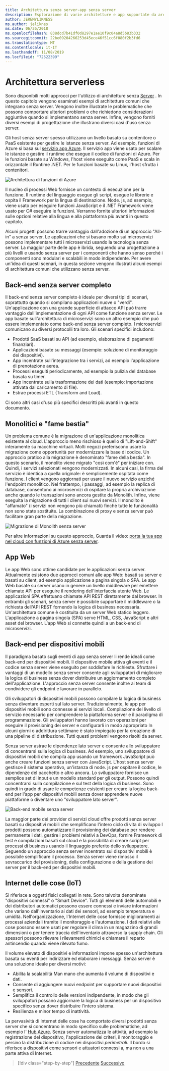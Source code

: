 ```yaml
---
title: Architettura senza server-app senza server
description: Esplorazione di varie architetture e app supportate da architetture senza server, tra cui app Web, dispositivi mobili e Internet.
author: JEREMYLIKNESS
ms.author: jeliknes
ms.date: 06/26/2018
ms.openlocfilehash: 838dcd7b41df0d8297e1ae10f9c04a8d5b83b332
ms.sourcegitcommit: 22be09204266253d45ece46f51cc6f080f2b3fd6
ms.translationtype: MT
ms.contentlocale: it-IT
ms.lasthandoff: 11/08/2019
ms.locfileid: "72522399"
---
```

# <a name="serverless-architecture"></a>Architettura serverless

Sono disponibili molti approcci per l'utilizzo di architetture senza [Server](https://azure.com/serverless) . In questo capitolo vengono esaminati esempi di architetture comuni che integrano senza server. Vengono inoltre illustrate le problematiche che possono comportare ulteriori problemi o che richiedono considerazioni aggiuntive quando si implementano senza server. Infine, vengono forniti diversi esempi di progettazione che illustrano diversi casi d'uso senza server.

Gli host senza server spesso utilizzano un livello basato su contenitore o PaaS esistente per gestire le istanze senza server. Ad esempio, funzioni di Azure si basa sul [servizio app Azure](https://docs.microsoft.com/azure/app-service/). Il servizio app viene usato per scalare le istanze e gestire il runtime che esegue il codice di funzioni di Azure. Per le funzioni basate su Windows, l'host viene eseguito come PaaS e scala in orizzontale il Runtime .NET. Per le funzioni basate su Linux, l'host sfrutta i contenitori.

![Architettura di funzioni di Azure](./media/azure-functions-architecture.png)

Il nucleo di processi Web fornisce un contesto di esecuzione per la funzione. Il runtime del linguaggio esegue gli script, esegue le librerie e ospita il Framework per la lingua di destinazione. Node. js, ad esempio, viene usato per eseguire funzioni JavaScript e il .NET Framework viene usato per C# eseguire le funzioni. Verranno fornite ulteriori informazioni sulle opzioni relative alla lingua e alla piattaforma più avanti in questo capitolo.

Alcuni progetti possono trarre vantaggio dall'adozione di un approccio "All-in" a senza server. Le applicazioni che si basano molto sui microservizi possono implementare tutti i microservizi usando la tecnologia senza server. La maggior parte delle app è ibrida, seguendo una progettazione a più livelli e usando senza server per i componenti che hanno senso perché i componenti sono modulari e scalabili in modo indipendente. Per avere un'idea di questi scenari, in questa sezione vengono illustrati alcuni esempi di architettura comuni che utilizzano senza server.

## <a name="full-serverless-back-end"></a>Back-end senza server completo

Il back-end senza server completo è ideale per diversi tipi di scenari, soprattutto quando si compilano applicazioni nuove o "verdi". Un'applicazione con una grande superficie di attacco API può trarre vantaggio dall'implementazione di ogni API come funzione senza server. Le app basate sull'architettura di microservizi sono un altro esempio che può essere implementato come back-end senza server completo. I microservizi comunicano su diversi protocolli tra loro. Gli scenari specifici includono:

- Prodotti SaaS basati su API (ad esempio, elaborazione di pagamenti finanziari).
- Applicazioni basate su messaggi (esempio: soluzione di monitoraggio dei dispositivi).
- App incentrate sull'integrazione tra i servizi, ad esempio l'applicazione di prenotazione aerea.
- Processi eseguiti periodicamente, ad esempio la pulizia del database basata su timer.
- App incentrate sulla trasformazione dei dati (esempio: importazione attivata dal caricamento di file).
- Estrae processi ETL (Transform and Load).

Ci sono altri casi d'uso più specifici descritti più avanti in questo documento.

## <a name="monoliths-and-starving-the-beast"></a>Monolitici e "fame bestia"

Un problema comune è la migrazione di un'applicazione monolitica esistente al cloud. L'approccio meno rischioso è quello di "Lift-and-Shift" interamente su macchine virtuali. Molti negozi preferiscono usare la migrazione come opportunità per modernizzare la base di codice. Un approccio pratico alla migrazione è denominato "fame della bestia". In questo scenario, il monolito viene migrato "così com'è" per iniziare con. Quindi, i servizi selezionati vengono modernizzati. In alcuni casi, la firma del servizio è identica a quella originale: è semplicemente ospitata come funzione. I client vengono aggiornati per usare il nuovo servizio anziché l'endpoint monolitico. Nel frattempo, i passaggi, ad esempio la replica di database, consentono ai microservizi di ospitare la propria archiviazione anche quando le transazioni sono ancora gestite da Monolith. Infine, viene eseguita la migrazione di tutti i client sui nuovi servizi. Il monolito è "affamato" (i servizi non vengono più chiamati) finché tutte le funzionalità non sono state sostituite. La combinazione di proxy e senza server può facilitare gran parte della migrazione.

![Migrazione di Monolith senza server](./media/serverless-monolith-migration.png)

Per altre informazioni su questo approccio, Guarda il video: [porta la tua app nel cloud con funzioni di Azure senza server](https://channel9.msdn.com/Events/Connect/2017/E102).

## <a name="web-apps"></a>App Web

Le app Web sono ottime candidate per le applicazioni senza server. Attualmente esistono due approcci comuni alle app Web: basati su server e basati su client, ad esempio applicazione a pagina singola o SPA. Le app Web basate su server usano in genere un livello middleware per emettere chiamate API per eseguire il rendering dell'interfaccia utente Web. Le applicazioni SPA effettuano chiamate API REST direttamente dal browser. In entrambi gli scenari, senza server è possibile supportare il middleware o la richiesta dell'API REST fornendo la logica di business necessaria. Un'architettura comune è costituita da un server Web statico leggero. L'applicazione a pagina singola (SPA) serve HTML, CSS, JavaScript e altri asset del browser. L'app Web si connette quindi a un back-end di microservizi.

## <a name="mobile-back-ends"></a>Back-end per dispositivi mobili

Il paradigma basato sugli eventi di app senza server li rende ideali come back-end per dispositivi mobili. Il dispositivo mobile attiva gli eventi e il codice senza server viene eseguito per soddisfare le richieste. Sfruttare i vantaggi di un modello senza server consente agli sviluppatori di migliorare la logica di business senza dover distribuire un aggiornamento completo dell'applicazione. L'approccio senza server consente inoltre ai team di condividere gli endpoint e lavorare in parallelo.

Gli sviluppatori di dispositivi mobili possono compilare la logica di business senza diventare esperti sul lato server. Tradizionalmente, le app per dispositivi mobili sono connesse ai servizi locali. Compilazione del livello di servizio necessario per comprendere la piattaforma server e il paradigma di programmazione. Gli sviluppatori hanno lavorato con operazioni per eseguire il provisioning dei server e configurarli in modo appropriato In alcuni giorni o addirittura settimane è stato impiegato per la creazione di una pipeline di distribuzione. Tutti questi problemi vengono risolti da server.

Senza server astrae le dipendenze lato server e consente allo sviluppatore di concentrarsi sulla logica di business. Ad esempio, uno sviluppatore di dispositivi mobili che compila app usando un framework JavaScript può anche creare funzioni senza server con JavaScript. L'host senza server gestisce il sistema operativo, un'istanza di node. js per ospitare il codice, le dipendenze del pacchetto e altro ancora. Lo sviluppatore fornisce un semplice set di input e un modello standard per gli output. Possono quindi concentrarsi sulla compilazione e sul test della logica di business. Sono quindi in grado di usare le competenze esistenti per creare la logica back-end per l'app per dispositivi mobili senza dover apprendere nuove piattaforme o diventare uno "sviluppatore lato server".

![Back-end mobile senza server](./media/serverless-mobile-backend.png)

La maggior parte dei provider di servizi cloud offre prodotti senza server basati su dispositivi mobili che semplificano l'intero ciclo di vita di sviluppo I prodotti possono automatizzare il provisioning dei database per rendere permanente i dati, gestire i problemi relativi a DevOps, fornire Framework di test e compilazioni basati sul cloud e la possibilità di creare script per processi di business usando il linguaggio preferito dello sviluppatore. Seguendo un approccio senza server incentrato sui dispositivi mobili è possibile semplificare il processo. Senza server viene rimosso il sovraccarico del provisioning, della configurazione e della gestione dei server per il back-end per dispositivi mobili.

## <a name="internet-of-things-iot"></a>Internet delle cose (IoT)

Si riferisce a oggetti fisici collegati in rete. Sono talvolta denominate "dispositivi connessi" o "Smart Device". Tutti gli elementi delle automobili e dei distributori automatici possono essere connessi e inviare informazioni che variano dall'inventario ai dati dei sensori, ad esempio temperatura e umidità. Nell'organizzazione, l'Internet delle cose fornisce miglioramenti ai processi aziendali tramite il monitoraggio e l'automazione. I dati relativi alle cose possono essere usati per regolare il clima in un magazzino di grandi dimensioni o per tenere traccia dell'inventario attraverso la supply chain. Gli spessori possono rilevare i rilevamenti chimici e chiamare il reparto antincendio quando viene rilevato fumo.

Il volume elevato di dispositivi e informazioni impone spesso un'architettura basata su eventi per indirizzare ed elaborare i messaggi. Senza server è una soluzione ideale per diversi motivi:

- Abilita la scalabilità Man mano che aumenta il volume di dispositivi e dati.
- Consente di aggiungere nuovi endpoint per supportare nuovi dispositivi e sensori.
- Semplifica il controllo delle versioni indipendente, in modo che gli sviluppatori possano aggiornare la logica di business per un dispositivo specifico senza dover distribuire l'intero sistema.
- Resilienza e minor tempo di inattività.

La pervasività di Internet delle cose ha comportato diversi prodotti senza server che si concentrano in modo specifico sulle problematiche, ad esempio l' [Hub Azure](https://docs.microsoft.com/azure/iot-hub). Senza server automatizza le attività, ad esempio la registrazione del dispositivo, l'applicazione dei criteri, il monitoraggio e persino la distribuzione di codice nei dispositivi *perimetrali*. Il bordo si riferisce a dispositivi come sensori e attuatori connessi a, ma non a una parte attiva di Internet.

>[!div class="step-by-step"]
>[Precedente](architecture-approaches.md)
>[Successivo](serverless-architecture-considerations.md)
